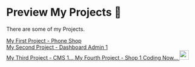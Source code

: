 # Preview My Projects 📀
There are some of my Projects.

[My First Project - Phone Shop](https://shoppingpersian1.vercel.app/)\
[My Second Project - Dashboard Admin 1](https://dashboard-admin-persian.vercel.app/)\
[My Third Project - CMS 1... ](https://cms-persian-2.vercel.app/)
[My Fourth Project - Shop 1 Coding Now... ](https://shop-1-one.vercel.app/) <img src="https://upload.wikimedia.org/wikipedia/commons/2/28/InternetSlowdown_Day.gif" width="25"/>



